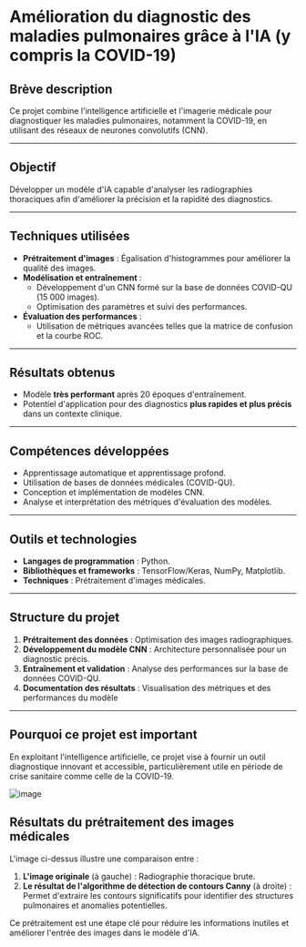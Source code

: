 # Amélioration du diagnostic des maladies pulmonaires grâce à l'IA (y compris la COVID-19)

## Brève description
Ce projet combine l'intelligence artificielle et l'imagerie médicale pour diagnostiquer les maladies pulmonaires, notamment la COVID-19, en utilisant des réseaux de neurones convolutifs (CNN).

---

## Objectif
Développer un modèle d'IA capable d'analyser les radiographies thoraciques afin d'améliorer la précision et la rapidité des diagnostics.

---

## Techniques utilisées
- **Prétraitement d'images** : Égalisation d'histogrammes pour améliorer la qualité des images.
- **Modélisation et entraînement** : 
  - Développement d'un CNN formé sur la base de données COVID-QU (15 000 images).
  - Optimisation des paramètres et suivi des performances.
- **Évaluation des performances** : 
  - Utilisation de métriques avancées telles que la matrice de confusion et la courbe ROC.

---

## Résultats obtenus
- Modèle **très performant** après 20 époques d'entraînement.
- Potentiel d'application pour des diagnostics **plus rapides et plus précis** dans un contexte clinique.

---

## Compétences développées
- Apprentissage automatique et apprentissage profond.
- Utilisation de bases de données médicales (COVID-QU).
- Conception et implémentation de modèles CNN.
- Analyse et interprétation des métriques d'évaluation des modèles.

---

## Outils et technologies
- **Langages de programmation** : Python.
- **Bibliothèques et frameworks** : TensorFlow/Keras, NumPy, Matplotlib.
- **Techniques** : Prétraitement d'images médicales.

---

## Structure du projet
1. **Prétraitement des données** : Optimisation des images radiographiques.
2. **Développement du modèle CNN** : Architecture personnalisée pour un diagnostic précis.
3. **Entraînement et validation** : Analyse des performances sur la base de données COVID-QU.
4. **Documentation des résultats** : Visualisation des métriques et des performances du modèle

---

## Pourquoi ce projet est important
En exploitant l'intelligence artificielle, ce projet vise à fournir un outil diagnostique innovant et accessible, particulièrement utile en période de crise sanitaire comme celle de la COVID-19.


![image](https://github.com/user-attachments/assets/e50b4222-8ce6-42a3-abff-cb583a270beb)

## Résultats du prétraitement des images médicales

L'image ci-dessus illustre une comparaison entre :  
1. **L'image originale** (à gauche) : Radiographie thoracique brute.  
2. **Le résultat de l'algorithme de détection de contours Canny** (à droite) : Permet d'extraire les contours significatifs pour identifier des structures pulmonaires et anomalies potentielles.  

Ce prétraitement est une étape clé pour réduire les informations inutiles et améliorer l'entrée des images dans le modèle d'IA.



